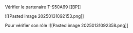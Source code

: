 
Vérifier le partenaire T-S50A69 [[BP]]

![[Pasted image 20250131092153.png]]

Pour vérifier son rôle
![[Pasted image 20250131092358.png]]
